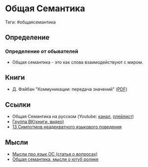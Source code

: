 # Общая Семантика

Теги: #общаясемантика

## Определение

### Определение от обывателей

- Общая семантика - это как слова взаимодействуют с миром.

## Книги

* Д. Фэйбан "Коммуникации: передача значений" ([PDF](https://drive.google.com/file/d/1__uAKVZ8Lv_wPrKguQBMWZfDI_cKX77f/view?usp=sharing))

## Ссылки

* Общая Семантика на русском (Youtube: [канал](https://www.youtube.com/c/%D0%9E%D0%B1%D1%89%D0%B0%D1%8F%D0%A1%D0%B5%D0%BC%D0%B0%D0%BD%D1%82%D0%B8%D0%BA%D0%B0%D0%BD%D0%B0%D1%80%D1%83%D1%81%D1%81%D0%BA%D0%BE%D0%BC), [плейлист](https://www.youtube.com/playlist?list=PLGafSa9Sy2TbuK47kg8on8KWs9_04UL9m))
* [Группа ВК(книги, видео)](https://vk.com/generalsemantics)
* [13 Симпотмов неадекватного языкового поведения](13%20%D0%A1%D0%B8%D0%BC%D0%BF%D0%BE%D1%82%D0%BC%D0%BE%D0%B2%20%D0%BD%D0%B5%D0%B0%D0%B4%D0%B5%D0%BA%D0%B2%D0%B0%D1%82%D0%BD%D0%BE%D0%B3%D0%BE%20%D1%8F%D0%B7%D1%8B%D0%BA%D0%BE%D0%B2%D0%BE%D0%B3%D0%BE%20%D0%BF%D0%BE%D0%B2%D0%B5%D0%B4%D0%B5%D0%BD%D0%B8%D1%8F.md)

## Мысли

- [Мысли про язык ОС (статья о вопросах)](%D0%9C%D1%8B%D1%81%D0%BB%D0%B8%20%D0%BF%D1%80%D0%BE%20%D1%8F%D0%B7%D1%8B%D0%BA%20%D0%9E%D0%A1%20(%D1%81%D1%82%D0%B0%D1%82%D1%8C%D1%8F%20%D0%BE%20%D0%B2%D0%BE%D0%BF%D1%80%D0%BE%D1%81%D0%B0%D1%85).md)
- [Общая семантика, мысли о ютуб ролике](%D0%9E%D0%B1%D1%89%D0%B0%D1%8F%20%D1%81%D0%B5%D0%BC%D0%B0%D0%BD%D1%82%D0%B8%D0%BA%D0%B0,%20%D0%BC%D1%8B%D1%81%D0%BB%D0%B8%20%D0%BE%20%D1%8E%D1%82%D1%83%D0%B1%20%D1%80%D0%BE%D0%BB%D0%B8%D0%BA%D0%B5.md)